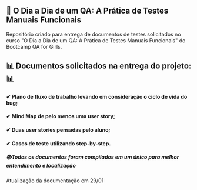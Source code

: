 ## 📑 O Dia a Dia de um QA: A Prática de Testes Manuais Funcionais
Repositório criado para entrega de documentos de testes solicitados no curso "O Dia a Dia de um QA: A Prática de Testes Manuais Funcionais" do Bootcamp QA for Girls. 

## 📊 Documentos solicitados na entrega do projeto: 📊
#### ✔ Plano de fluxo de trabalho levando em consideração o ciclo de vida do bug;
#### ✔ Mind Map de pelo menos uma user story;
#### ✔ Duas user stories pensadas pelo aluno;
#### ✔ Casos de teste utilizando step-by-step.


##### 📚Todos os documentos foram compilados em um único para melhor entendimento e localização



Atualização da documentação em 29/01
